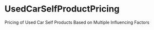 # UsedCarSelfProductPricing
Pricing of Used Car Self Products Based on Multiple Influencing Factors
